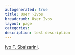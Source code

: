```yaml
---
autogenerated: true
title: User ›Ivos
breadcrumb: User Ivos
layout: page
categories: 
description: test description
---
```


[Ivo F. Sbalzarini](http://mosaic.mpi-cbg.de/?q=people/ivo_sbalzarini).
